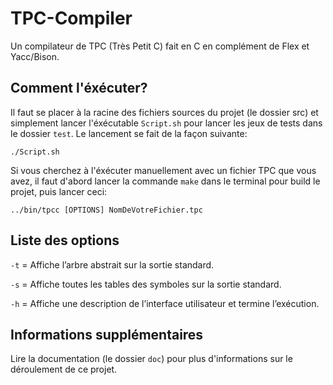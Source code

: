 # TPC-Compiler
Un compilateur de TPC (Très Petit C) fait en C en complément de Flex et Yacc/Bison.

## Comment l'éxécuter?
Il faut se placer à la racine des fichiers sources du projet (le dossier src) et simplement lancer l'éxécutable `Script.sh` pour lancer les jeux de tests dans le dossier `test`. Le lancement se fait de la façon suivante: 

`./Script.sh`

Si vous cherchez à l'éxécuter manuellement avec un fichier TPC que vous avez, il faut d'abord lancer la commande `make` dans le terminal pour build le projet, puis lancer ceci:

`../bin/tpcc [OPTIONS] NomDeVotreFichier.tpc`

## Liste des options
`-t` = Affiche l’arbre abstrait sur la sortie standard.

`-s` = Affiche toutes les tables des symboles sur la sortie standard.

`-h` = Affiche une description de l’interface utilisateur et termine l’exécution.

## Informations supplémentaires

Lire la documentation (le dossier `doc`) pour plus d'informations sur le déroulement de ce projet.




